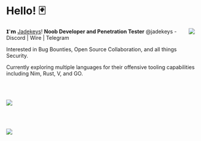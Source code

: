 # Hello! 🃏

<p><img align="right" src="https://github-readme-stats.vercel.app/api?username=jadekeys&count_private=true&show_icons=true&theme=onedark"></p>

𝗜'𝗺 [Jadekeys](https://github.com/jadekeys)! <b>Noob Developer and Penetration Tester</b> @jadekeys - Discord | Wire | Telegram

Interested in Bug Bounties, Open Source Collaboration, and all things Security. 

Currently exploring multiple languages for their offensive tooling capabilities
including Nim, Rust, V, and GO.

<br><br>

<p><img align="center" src="https://github-readme-stats.vercel.app/api/top-langs/?username=jadekeys&layout=compact&theme=onedark&langs_count=10"></p>
<br><br>

![](https://komarev.com/ghpvc/?username=jadekeys)



